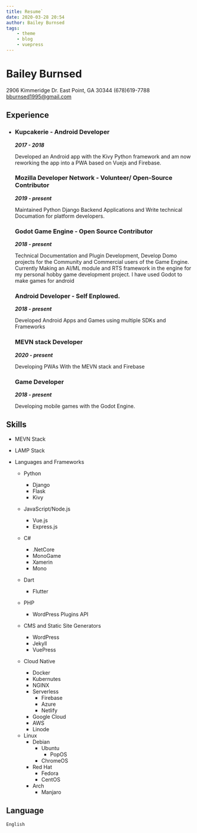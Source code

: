 ```yaml
---
title: Resume`
date: 2020-03-28 20:54
author: Bailey Burnsed
tags:
    - theme
    - blog
    - vuepress
---
```


# Bailey Burnsed

2906 Kimmeridge Dr.
East Point, GA
30344 (678)619-7788
bburnsed1995@gmail.com

## Experience
*   ### Kupcakerie - Android Developer
    ***2017 - 2018***

    Developed an Android app with the Kivy Python framework and am now reworking
    the app into a PWA based on Vuejs and Firebase.

    ### Mozilla Developer Network - Volunteer/ Open-Source Contributor
    ***2019 - present***

    Maintained Python Django Backend Applications and Write technical Documation
    for platform developers.

    ### Godot Game Engine - Open Source Contributor
    ***2018 - present***

    Technical Documentation and Plugin Development, Develop Domo projects for the
    Community and Commercial users of the Game Engine. Currently Making an AI/ML
    module and RTS framework in the engine for my personal hobby game
    development project. I have used Godot to make games for android

    ### Android Developer - Self Enplowed.
    ***2018 - present***

    Developed Android Apps and Games using multiple SDKs and Frameworks

    ### MEVN stack Developer
    ***2020 - present***

    Developing PWAs With the MEVN stack and Firebase

    ### Game Developer
    ***2018 - present***

    Developing mobile games with the Godot Engine.



## Skills

* MEVN Stack

* LAMP Stack

* Languages and Frameworks
    - Python
        - Django
        - Flask
        - Kivy
    - JavaScript/Node.js
        - Vue.js
        - Express.js
    - C#
        - .NetCore
        - MonoGame
        - Xamerin
        - Mono
    - Dart
        - Flutter
    - PHP
        - WordPress Plugins API

    - CMS and Static Site Generators
        - WordPress
        - Jekyll
        - VuePress
    - Cloud Native
        - Docker
        - Kubernutes
        - NGINX
        * Serverless
            - Firebase
            - Azure
            - Netlify
        - Google Cloud
        - AWS
        - Linode

    * Linux
        - Debian
            - Ubuntu
                - PopOS
            - ChromeOS
        - Red Hat
            - Fedora
            - CentOS
        - Arch
            - Manjaro
## Language
    English
